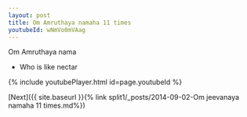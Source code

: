 ```yaml
---
layout: post
title: Om Amruthaya namaha 11 times
youtubeId: wNmVo0mVAag
---
```

 
 
Om Amruthaya nama 
 
 -  Who is like nectar 
 
  
 
  
 
 
 
 
 
 


{% include youtubePlayer.html id=page.youtubeId %}
 
[Next]({{ site.baseurl }}{% link  split1/_posts/2014-09-02-Om jeevanaya namaha 11 times.md%})
 
